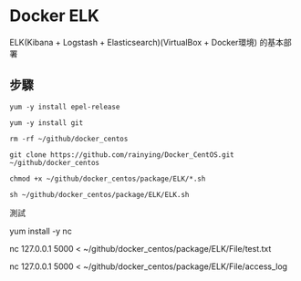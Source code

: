 # Docker ELK #

ELK(Kibana + Logstash + Elasticsearch)(VirtualBox + Docker環境) 的基本部署

## 步驟 ##

```
yum -y install epel-release
```

```
yum -y install git 
```

```
rm -rf ~/github/docker_centos
```

```
git clone https://github.com/rainying/Docker_CentOS.git ~/github/docker_centos
```

```
chmod +x ~/github/docker_centos/package/ELK/*.sh
```

```
sh ~/github/docker_centos/package/ELK/ELK.sh
```


測試

yum install -y nc

nc 127.0.0.1 5000 < ~/github/docker_centos/package/ELK/File/test.txt

nc 127.0.0.1 5000 < ~/github/docker_centos/package/ELK/File/access_log